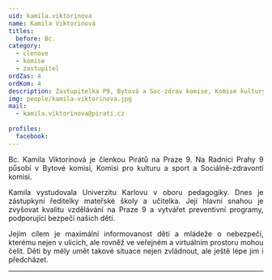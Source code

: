 ```yaml
---
uid: kamila.viktorinova
name: Kamila Viktorinová
titles:
  before: Bc.
category:
  - clenove
  - komise
  - zastupitel
ordZas: 4
ordKom: 4
description: Zastupitelka P9, Bytová a Soc-zdrav komise, Komise kultury a sportu
img: people/kamila-viktorinova.jpg
mail:
  - kamila.viktorinova@pirati.cz
 
profiles:
  facebook: 
---
```

<p style='text-align: justify;'>Bc. Kamila Viktorinová je členkou Pirátů na Praze 9. Na Radnici Prahy 9 působí v Bytové komisi, Komisi pro kulturu a sport a Sociálně-zdravontí komisi.
</p><p style='text-align: justify;'>
Kamila vystudovala Univerzitu Karlovu v oboru pedagogiky. Dnes je zástupkyní ředitelky mateřské školy a učitelka. Její hlavní snahou je zvyšovat kvalitu vzdělávání na Praze 9 a vytvářet preventivní programy, podporující bezpečí našich dětí.
</p><p style='text-align: justify;'>
Jejím cílem je maximální informovanost dětí a mládeže o nebezpečí, kterému nejen v ulicích, ale rovněž ve veřejném a virtuálním prostoru mohou čelit. Děti by měly umět takové situace nejen zvládnout, ale ještě lépe jim i předcházet.</p>

---